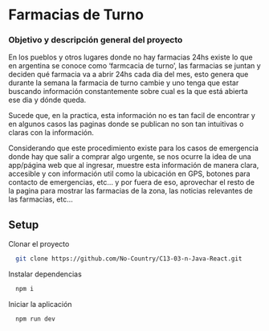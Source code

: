# Farmacias de Turno

### Objetivo y descripción general del proyecto

En los pueblos y otros lugares donde no hay farmacias 24hs existe lo que en argentina se conoce como ‘farmcacia de turno’, las farmacias se juntan y deciden qué farmacia va a abrir 24hs cada dia del mes, esto genera que durante la semana la farmacia de turno cambie y uno tenga que estar buscando información constantemente sobre cual es la que está abierta ese dia y dónde queda.

Sucede que, en la practica, esta información no es tan facil de encontrar y en algunos casos las paginas donde se publican no son tan intuitivas o claras con la información.

Considerando que este procedimiento existe para los casos de emergencia donde hay que salir a comprar algo urgente, se nos ocurre la idea de una app/página web que al ingresar, muestre esta información de manera clara, accesible y con información util como la ubicación en GPS, botones para contacto de emergencias, etc… y por fuera de eso, aprovechar el resto de la pagina para mostrar las farmacias de la zona, las noticias relevantes de las farmacias, etc…

## Setup

Clonar el proyecto

```bash
  git clone https://github.com/No-Country/C13-03-n-Java-React.git
```

Instalar dependencias

```bash
  npm i
```

Iniciar la aplicación

```bash
  npm run dev
```

<!-- ## Authors

- [usuario 1](https://www.github.com/)
- [usuario 2](https://www.github.com/)
- [usuario 3](https://www.github.com/) -->

<!-- ## Deploy

- [Farmacias de turno](url) -->
